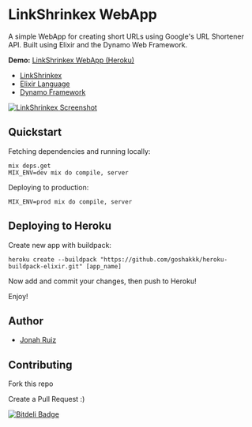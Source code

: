 # LinkShrinkex WebApp


A simple WebApp for creating short URLs using Google's URL Shortener API.
Built using Elixir and the Dynamo Web Framework.

**Demo:** [LinkShrinkex WebApp (Heroku)](http://linkshrinkex-web.herokuapp.com/)

* [LinkShrinkex](https://github.com/jonahoffline/link_shrinkex)
* [Elixir Language](http://elixir-lang.org/)
* [Dynamo Framework](https://github.com/elixir-lang/dynamo)

[![LinkShrinkex
Screenshot](http://pixelhipsters.com/img/linkshrinkex_screen.png)](http://linkshrinkex-web.herokuapp.com/)

## Quickstart ##

Fetching dependencies and running locally:

```console
mix deps.get
MIX_ENV=dev mix do compile, server
```

Deploying to production:

```console
MIX_ENV=prod mix do compile, server
```

## Deploying to Heroku

Create new app with buildpack:

```console
heroku create --buildpack "https://github.com/goshakkk/heroku-buildpack-elixir.git" [app_name]
```

Now add and commit your changes, then push to Heroku!


Enjoy!

## Author
  * [Jonah Ruiz](http://www.pixelhipsters.com)

## Contributing

Fork this repo

Create a Pull Request :)


[![Bitdeli Badge](https://d2weczhvl823v0.cloudfront.net/jonahoffline/linkshrinkex_web/trend.png)](https://bitdeli.com/free "Bitdeli Badge")

